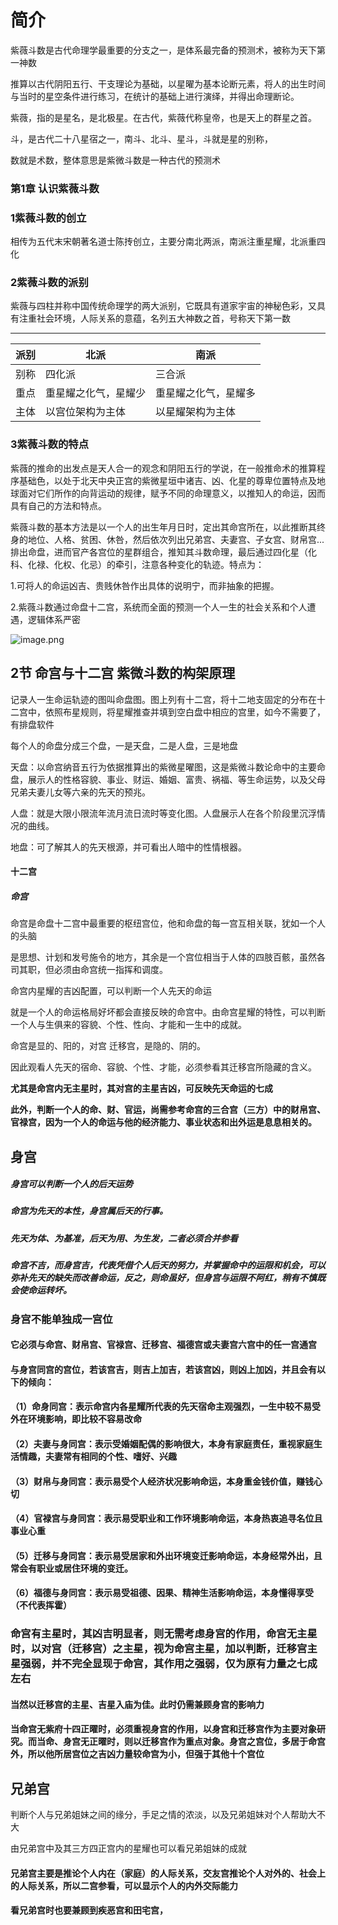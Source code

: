 # 简介

紫薇斗数是古代命理学最重要的分支之一，是体系最完备的预测术，被称为天下第一神数

推算以古代阴阳五行、干支理论为基础，以星曜为基本论断元素，将人的出生时间与当时的星空条件进行练习，在统计的基础上进行演绎，并得出命理断论。

紫薇，指的是星名，是北极星。在古代，紫薇代称皇帝，也是天上的群星之首。

斗，是古代二十八星宿之一，南斗、北斗、星斗，斗就是星的别称，

数就是术数，整体意思是紫微斗数是一种古代的预测术

### 第1章 认识紫薇斗数

### 1紫薇斗数的创立

相传为五代末宋朝著名道士陈抟创立，主要分南北两派，南派注重星耀，北派重四化

### 2紫薇斗数的派别

紫薇与四柱并称中国传统命理学的两大派别，它既具有道家宇宙的神秘色彩，又具有注重社会环境，人际关系的意蕴，名列五大神数之首，号称天下第一数

---

| 派别 | 北派                 | 南派                 |
| ---- | -------------------- | -------------------- |
| 别称 | 四化派               | 三合派               |
| 重点 | 重星耀之化气，星耀少 | 重星耀之化气，星耀多 |
| 主体 | 以宫位架构为主体     | 以星耀架构为主体     |

### 3紫薇斗数的特点

紫薇的推命的出发点是天人合一的观念和阴阳五行的学说，在一般推命术的推算程序基础色，以处于北天中央正宫的紫微星垣中诸吉、凶、化星的尊卑位置特点及地球面对它们所作的向背运动的规律，赋予不同的命理意义，以推知人的命运，因而具有自己的方法和特点。

紫薇斗数的基本方法是以一个人的出生年月日时，定出其命宫所在，以此推断其终身的地位、人格、贫困、休咎，然后依次列出兄弟宫、夫妻宫、子女宫、财帛宫...排出命盘，进而官产各宫位的星群组合，推知其斗数命理，最后通过四化星（化科、化禄、化权、化忌）的牵引，注意各种变化的轨迹。特点为：

1.可将人的命运凶吉、贵贱休咎作出具体的说明宁，而非抽象的把握。

2.紫薇斗数通过命盘十二宫，系统而全面的预测一个人一生的社会关系和个人遭遇，逻辑体系严密

![image.png](https://cdn.jsdelivr.net/gh/ymingZ/note-gen-image-sync@main/2025-05/64bd9fbd-55fb-4883-b13f-316bd33dffcc.png)

## 2节 命宫与十二宫 紫微斗数的构架原理

记录人一生命运轨迹的图叫命盘图。图上列有十二宫，将十二地支固定的分布在十二宫中，依照布星规则，将星耀推查并填到空白盘中相应的宫里，如今不需要了，有排盘软件

每个人的命盘分成三个盘，一是天盘，二是人盘，三是地盘

天盘：以命宫纳音五行为依据推算出的紫微星曜图，这是紫微斗数论命中的主要命盘，展示人的性格容貌、事业、财运、婚姻、富贵、祸福、等生命运势，以及父母兄弟夫妻儿女等六亲的先天的预兆。

人盘：就是大限小限流年流月流日流时等变化图。人盘展示人在各个阶段里沉浮情况的曲线。

地盘：可了解其人的先天根源，并可看出人暗中的性情根器。

#### 十二宫

##### 命宫

命宫是命盘十二宫中最重要的枢纽宫位，他和命盘的每一宫互相关联，犹如一个人的头脑

是思想、计划和发号施令的地方，其余是一个宫位相当于人体的四肢百骸，虽然各司其职，但必须由命宫统一指挥和调度。

命宫内星耀的吉凶配置，可以判断一个人先天的命运

就是一个人的命运格局好坏都会直接反映的命宫中。由命宫星耀的特性，可以判断一个人与生俱来的容貌、个性、性向、才能和一生中的成就。

命宫是显的、阳的，对宫 迁移宫，是隐的、阴的。

因此观看人先天的宿命、容貌、个性、才能，必须参看其迁移宫所隐藏的含义。

**尤其是命宫内无主星时，其对宫的主星吉凶，可反映先天命运的七成**

**此外，判断一个人的命、财、官运，尚需参考命宫的三合宫（三方）中的财帛宫、官禄宫，因为一个人的命运与他的经济能力、事业状态和出外运是息息相关的。**

## 身宫

##### 身宫可以判断一个人的后天运势

##### 命宫为先天的本性，身宫属后天的行事。

##### 先天为体、为基准，后天为用、为生发，**二者必须合并参看**

##### 命宫不吉，而身宫吉，代表凭借个人后天的努力，并掌握命中的运限和机会，可以弥补先天的缺失而改善命运，反之，则命虽好，但身宫与运限不阿红，稍有不慎既会使命运转坏。

### **身宫不能单独成一宫位**

#### **它必须与命宫、财帛宫、官禄宫、迁移宫、福德宫或夫妻宫六宫中的任一宫通宫**

#### 与身宫同宫的宫位，若该宫吉，则吉上加吉，若该宫凶，则凶上加凶，并且会有以下的倾向：

#### （1）命身同宫：表示命宫内各星耀所代表的先天宿命主观强烈，一生中较不易受外在环境影响，即比较不容易改命

#### （2）夫妻与身同宫：表示受婚姻配偶的影响很大，本身有家庭责任，重视家庭生活情趣，夫妻常有相同的个性、嗜好、兴趣

#### （3）财帛与身同宫：表示易受个人经济状况影响命运，本身重金钱价值，赚钱心切

#### （4）官禄宫与身同宫：表示易受职业和工作环境影响命运，本身热衷追寻名位且事业心重

#### （5）迁移与身同宫：表示易受居家和外出环境变迁影响命运，本身经常外出，且常会有职业或居住环境的变迁。

#### （6）福德与身同宫：表示易受祖德、因果、精神生活影响命运，本身懂得享受（不代表挥霍）


### 命宫有主星时，其凶吉明显者，则无需考虑身宫的作用，命宫无主星时，以对宫（迁移宫）之主星，视为命宫主星，加以判断，迁移宫主星强弱，并不完全显现于命宫，其作用之强弱，仅为原有力量之七成左右

#### 当然以迁移宫的主星、吉星入庙为佳。此时仍需兼顾身宫的影响力

#### 当命宫无紫府十四正曜时，必须重视身宫的作用，以身宫和迁移宫作为主要对象研究。而当命、身宫无正曜时，则以迁移宫作为重点对象。身宫之宫位，多居于命宫外，所以他所居宫位之吉凶力量较命宫为小，但强于其他十个宫位


## 兄弟宫

判断个人与兄弟姐妹之间的缘分，手足之情的浓淡，以及兄弟姐妹对个人帮助大不大

由兄弟宫中及其三方四正宫内的星耀也可以看兄弟姐妹的成就


#### 兄弟宫主要是推论个人内在（家庭）的人际关系，交友宫推论个人对外的、社会上的人际关系，所以二宫参看，可以显示个人的内外交际能力

#### 看兄弟宫时也要兼顾到疾恶宫和田宅宫，
